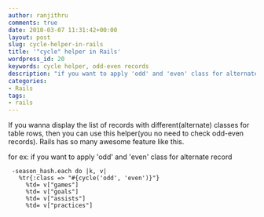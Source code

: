 ```yaml
---
author: ranjithru
comments: true
date: 2010-03-07 11:31:42+00:00
layout: post
slug: cycle-helper-in-rails
title: '"cycle" helper in Rails'
wordpress_id: 20
keywords: cycle helper, odd-even records
description: "if you want to apply 'odd' and 'even' class for alternate record"
categories:
- Rails
tags:
- rails
---
```


If you wanna display the list of records with different(alternate) classes for table rows, then you can use this helper(you no need to check odd-even records). Rails has so many awesome feature like this.

for ex: if you want to apply 'odd' and 'even' class for alternate record<!--more-->


    
    
     -season_hash.each do |k, v|
       %tr{:class => "#{cycle('odd', 'even')}"}
         %td= v["games"]
         %td= v["goals"]
         %td= v["assists"]
         %td= v["practices"]
    
    
